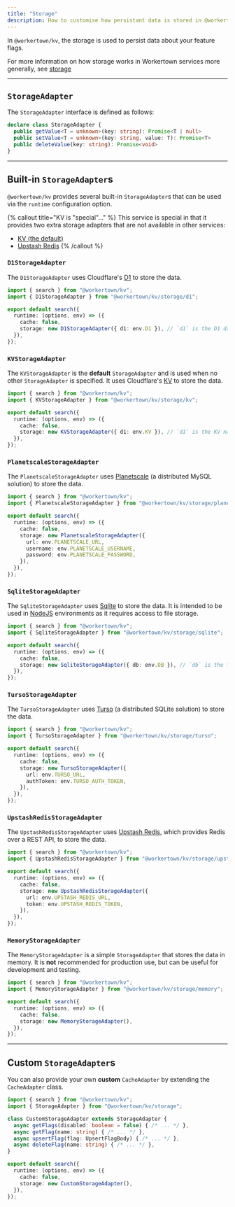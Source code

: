 ```yaml
---
title: "Storage"
description: How to customise how persistant data is stored in @workertown/kv.
---
```


In `@workertown/kv`, the storage is used to persist data about your
feature flags.

For more information on how storage works in Workertown services more generally,
see [storage](/docs/core-concepts/storage)

---

## `StorageAdapter`

The `StorageAdapter` interface is defined as follows:

```ts
declare class StorageAdapter {
  public getValue<T = unknown>(key: string): Promise<T | null> 
  public setValue<T = unknown>(key: string, value: T): Promise<T>
  public deleteValue(key: string): Promise<void>
}
```

---

## Built-in `StorageAdapter`s

`@workertown/kv` provides several built-in `StorageAdapter`s that can be used
via the `runtime` configuration option.

{% callout title="KV is \"special\"..." %}
This service is special in that it provides two extra storage adapters that are
not available in other services:

- [KV (the default)](#kv-storage-adapter)
- [Upstash Redis](#upstash-redis-storage-adapter)
{% /callout %}

### `D1StorageAdapter`

The `D1StorageAdapter` uses Cloudflare's
[D1](https://developers.cloudflare.com/d1/) to store the data.

```ts
import { search } from "@workertown/kv";
import { D1StorageAdapter } from "@workertown/kv/storage/d1";

export default search({
  runtime: (options, env) => ({
    cache: false,
    storage: new D1StorageAdapter({ d1: env.D1 }), // `d1` is the D1 database bound to the Cloudflare Worker to use for storage
  }),
});
```

### `KVStorageAdapter`

The `KVStorageAdapter` is the **default** `StorageAdapter` and is used when no
other `StorageAdapter` is specified. It uses Cloudflare's
[KV](https://developers.cloudflare.com/workers/learning/how-kv-works/) to store
the data.

```ts
import { search } from "@workertown/kv";
import { KVStorageAdapter } from "@workertown/kv/storage/kv";

export default search({
  runtime: (options, env) => ({
    cache: false,
    storage: new KVStorageAdapter({ d1: env.KV }), // `d1` is the KV namespace bound to the Cloudflare Worker to use for storage
  }),
});
```

### `PlanetscaleStorageAdapter`

The `PlanetscaleStorageAdapter` uses [Planetscale](https://planetscale.com/) (a
distributed MySQL solution) to store the data.

```ts
import { search } from "@workertown/kv";
import { PlanetscaleStorageAdapter } from "@workertown/kv/storage/planetscale";

export default search({
  runtime: (options, env) => ({
    cache: false,
    storage: new PlanetscaleStorageAdapter({
      url: env.PLANETSCALE_URL,
      username: env.PLANETSCALE_USERNAME,
      password: env.PLANETSCALE_PASSWORD,
    }),
  }),
});
```

### `SqliteStorageAdapter`

The `SqliteStorageAdapter` uses [Sqlite](https://www.sqlite.org/index.html) to
store the data. It is intended to be used in [NodeJS](https://nodejs.org/)
environments as it requires access to file storage.

```ts
import { search } from "@workertown/kv";
import { SqliteStorageAdapter } from "@workertown/kv/storage/sqlite";

export default search({
  runtime: (options, env) => ({
    cache: false,
    storage: new SqliteStorageAdapter({ db: env.DB }), // `db` is the file path to the `.sqlite` file to use
  }),
});
```

### `TursoStorageAdapter`

The `TursoStorageAdapter` uses [Turso](https://turso.tech/) (a distributed
SQLite solution) to store the data.

```ts
import { search } from "@workertown/kv";
import { TursoStorageAdapter } from "@workertown/kv/storage/turso";

export default search({
  runtime: (options, env) => ({
    cache: false,
    storage: new TursoStorageAdapter({ 
      url: env.TURSO_URL,
      authToken: env.TURSO_AUTH_TOKEN,
    }),
  }),
});
```

### `UpstashRedisStorageAdapter`

The `UpstashRedisStorageAdapter` uses
[Upstash Redis](https://docs.upstash.com/redis), which provides Redis over a
REST API, to store the data.

```ts
import { search } from "@workertown/kv";
import { UpstashRedisStorageAdapter } from "@workertown/kv/storage/upstash-redis";

export default search({
  runtime: (options, env) => ({
    cache: false,
    storage: new UpstashRedisStorageAdapter({ 
      url: env.UPSTASH_REDIS_URL,
      token: env.UPSTASH_REDIS_TOKEN,
    }),
  }),
});
```

### `MemoryStorageAdapter`

The `MemoryStorageAdapter` is a simple `StorageAdapter` that stores the data in
memory. It is **not** recommended for production use, but can be useful for
development and testing.

```ts
import { search } from "@workertown/kv";
import { MemoryStorageAdapter } from "@workertown/kv/storage/memory";

export default search({
  runtime: (options, env) => ({
    cache: false,
    storage: new MemoryStorageAdapter(),
  }),
});
```

---

## Custom `StorageAdapter`s

You can also provide your own **custom** `CacheAdapter` by extending the
`CacheAdapter` class.

```ts
import { search } from "@workertown/kv";
import { StorageAdapter } from "@workertown/kv/storage";

class CustomStorageAdapter extends StorageAdapter {
  async getFlags(disabled: boolean = false) { /* ... */ },
  async getFlag(name: string) { /* ... */ },
  async upsertFlag(flag: UpsertFlagBody) { /* ... */ },
  async deleteFlag(name: string) { /* ... */ },
}

export default search({
  runtime: (options, env) => ({
    cache: false,
    storage: new CustomStorageAdapter(),
  }),
});
```
